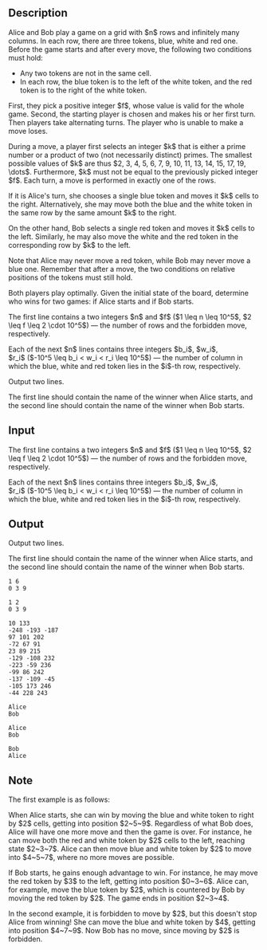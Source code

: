## Description

<div><p>Alice and Bob play a game on a grid with $n$ rows and infinitely many columns. In each row, there are three tokens, blue, white and red one. <span class="tex-font-style-bf">Before</span> the game starts and <span class="tex-font-style-bf">after every move</span>, the following two conditions must hold: </p><ul> <li> Any two tokens are not in the same cell. </li><li> In each row, the blue token is to the left of the white token, and the red token is to the right of the white token. </li></ul><p>First, they pick a positive integer $f$, whose value is valid for the whole game. Second, the starting player is chosen and makes his or her first turn. Then players take alternating turns. The player who is unable to make a move loses. </p><p>During a move, a player first selects an integer $k$ that is either a prime number or a product of two (not necessarily distinct) primes. The smallest possible values of $k$ are thus $2, 3, 4, 5, 6, 7, 9, 10, 11, 13, 14, 15, 17, 19, \dots$. Furthermore, $k$ must not be equal to the previously picked integer $f$. Each turn, a move is performed in exactly one of the rows.</p><p>If it is Alice's turn, she chooses a single blue token and moves it $k$ cells to the right. Alternatively, she may move both the blue and the white token in the same row by the same amount $k$ to the right.</p><p>On the other hand, Bob selects a single red token and moves it $k$ cells to the left. Similarly, he may also move the white and the red token in the corresponding row by $k$ to the left.</p><p>Note that Alice may never move a red token, while Bob may never move a blue one. Remember that after a move, the two conditions on relative positions of the tokens must still hold. </p><p>Both players play optimally. Given the initial state of the board, determine who wins for two games: if Alice starts and if Bob starts. </p></div><div class="input-specification"><p>The first line contains a two integers $n$ and $f$&nbsp;($1 \leq n \leq 10^5$, $2 \leq f \leq 2 \cdot 10^5$)&nbsp;— the number of rows and the forbidden move, respectively.</p><p>Each of the next $n$ lines contains three integers $b_i$, $w_i$, $r_i$&nbsp;($-10^5 \leq b_i &lt; w_i &lt; r_i \leq 10^5$)&nbsp;— the number of column in which the blue, white and red token lies in the $i$-th row, respectively. </p></div><div class="output-specification"><p>Output two lines. </p><p>The first line should contain the name of the winner when Alice starts, and the second line should contain the name of the winner when Bob starts.</p></div>

## Input

<p>The first line contains a two integers $n$ and $f$&nbsp;($1 \leq n \leq 10^5$, $2 \leq f \leq 2 \cdot 10^5$)&nbsp;— the number of rows and the forbidden move, respectively.</p><p>Each of the next $n$ lines contains three integers $b_i$, $w_i$, $r_i$&nbsp;($-10^5 \leq b_i &lt; w_i &lt; r_i \leq 10^5$)&nbsp;— the number of column in which the blue, white and red token lies in the $i$-th row, respectively. </p>

## Output

<p>Output two lines. </p><p>The first line should contain the name of the winner when Alice starts, and the second line should contain the name of the winner when Bob starts.</p>





```input1
1 6
0 3 9
```




```input2
1 2
0 3 9
```




```input3
10 133
-248 -193 -187
97 101 202
-72 67 91
23 89 215
-129 -108 232
-223 -59 236
-99 86 242
-137 -109 -45
-105 173 246
-44 228 243
```




```output1
Alice
Bob
```




```output2
Alice
Bob
```




```output3
Bob
Alice
```



## Note

<p>The first example is as follows:</p><p>When Alice starts, she can win by moving the blue and white token to right by $2$ cells, getting into position $2~5~9$. Regardless of what Bob does, Alice will have one more move and then the game is over. For instance, he can move both the red and white token by $2$ cells to the left, reaching state $2~3~7$. Alice can then move blue and white token by $2$ to move into $4~5~7$, where no more moves are possible.</p><p>If Bob starts, he gains enough advantage to win. For instance, he may move the red token by $3$ to the left, getting into position $0~3~6$. Alice can, for example, move the blue token by $2$, which is countered by Bob by moving the red token by $2$. The game ends in position $2~3~4$. </p><p>In the second example, it is forbidden to move by $2$, but this doesn't stop Alice from winning! She can move the blue and white token by $4$, getting into position $4~7~9$. Now Bob has no move, since moving by $2$ is forbidden.</p>
